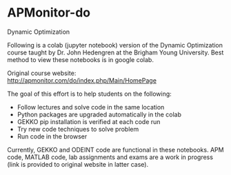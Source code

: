 # APMonitor-do
Dynamic Optimization

Following is a colab (jupyter notebook) version of the Dynamic Optimization course taught by Dr. John Hedengren at the Brigham Young University. Best method to view these notebooks is in google colab.

Original course website: http://apmonitor.com/do/index.php/Main/HomePage

The goal of this effort is to help students on the following:

- Follow lectures and solve code in the same location
- Python packages are upgraded automatically in the colab
- GEKKO pip installation is verified at each code run
- Try new code techniques to solve problem
- Run code in the browser

Currently, GEKKO and ODEINT code are functional in these notebooks. APM code, MATLAB code, lab assignments and exams are a work in progress (link is provided to original website in latter case).
